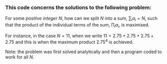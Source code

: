 ### This code concerns the solutions to the following problem:
For some <em>positive integer</em> $N$, how can we split $N$ into a sum, $\sum_i a_i = N$, such that the product of the individual terms of the sum, $\prod_i a_i$, is maximised.

For instance, in the case $N=11$, when we write $11 = 2.75+2.75+2.75+2.75$ and this is when the maximum product $2.75^4$ is achieved.

Note: the problem was first solved analytically and then a program coded to work for all $N$.

